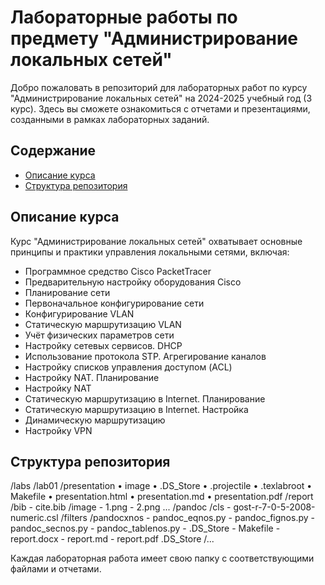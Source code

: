 # Лабораторные работы по предмету "Администрирование локальных сетей" 

Добро пожаловать в репозиторий для лабораторных работ по курсу "Администрирование локальных сетей" на 2024-2025 учебный год (3 курс). Здесь вы сможете ознакомиться с отчетами и презентациями, созданными в рамках лабораторных заданий. 

## Содержание

- [Описание курса](#описание-курса)
- [Структура репозитория](#структура-репозитория)

## Описание курса

Курс "Администрирование локальных сетей" охватывает основные принципы и практики управления локальными сетями, включая:
- Программное средство Cisco PacketTracer
- Предварительную настройку оборудования Cisco
- Планирование сети
- Первоначальное конфигурирование сети
- Конфигурирование VLAN
- Статическую маршрутизацию VLAN
- Учёт физических параметров сети
- Настройку сетевых сервисов. DHCP
- Использование протокола STP. Агрегирование каналов
- Настройку списков управления доступом (ACL)
- Настройку NAT. Планирование
- Настройку NAT
- Статическую маршрутизацию в Internet. Планирование
- Статическую маршрутизацию в Internet. Настройка
- Динамическую маршрутизацию
- Настройку VPN

## Структура репозитория

/labs
  /lab01
    /presentation
       • image
       • .DS_Store
       • .projectile
       • .texlabroot
       • Makefile
       • presentation.html
       • presentation.md
       • presentation.pdf
    /report
      /bib
        - cite.bib
      /image
        - 1.png
        - 2.png
        ...
      /pandoc
        /cls
          - gost-r-7-0-5-2008-numeric.csl
        /filters
          /pandocxnos
          - pandoc_eqnos.py
          - pandoc_fignos.py
          - pandoc_secnos.py
          - pandoc_tablenos.py
      - .DS_Store
      - Makefile
      - report.docx
      - report.md
      - report.pdf
    .DS_Store
  /...

Каждая лабораторная работа имеет свою папку с соответствующими файлами и отчетами.
